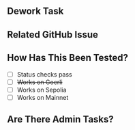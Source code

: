 ## Dework Task

<!--- Please link to the Dework task here. -->

## Related GitHub Issue

<!--- Please link to the GitHub issue here. -->

## How Has This Been Tested?

<!--- Please describe in detail how you tested your changes. -->

- [ ] Status checks pass
- [ ] ~~Works on Goerli~~
- [ ] Works on Sepolia
- [ ] Works on Mainnet

## Are There Admin Tasks?

<!--- Please include any related admin tasks, like adding/changing environment variables in Vercel. -->
